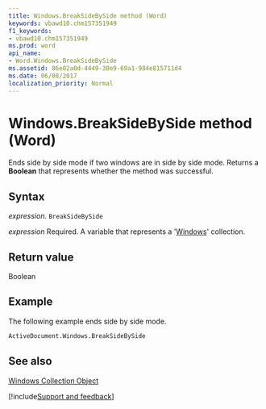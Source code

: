 ```yaml
---
title: Windows.BreakSideBySide method (Word)
keywords: vbawd10.chm157351949
f1_keywords:
- vbawd10.chm157351949
ms.prod: word
api_name:
- Word.Windows.BreakSideBySide
ms.assetid: 86e02a0d-4449-30e9-69a1-984e815711d4
ms.date: 06/08/2017
localization_priority: Normal
---
```



# Windows.BreakSideBySide method (Word)

Ends side by side mode if two windows are in side by side mode. Returns a  **Boolean** that represents whether the method was successful.


## Syntax

_expression_. `BreakSideBySide`

_expression_ Required. A variable that represents a '[Windows](Word.windows.md)' collection.


## Return value

Boolean


## Example

The following example ends side by side mode.


```vb
ActiveDocument.Windows.BreakSideBySide
```


## See also


[Windows Collection Object](Word.windows.md)

[!include[Support and feedback](~/includes/feedback-boilerplate.md)]